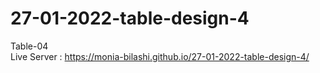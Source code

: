 # 27-01-2022-table-design-4 <br>
Table-04<br>
Live Server : https://monia-bilashi.github.io/27-01-2022-table-design-4/
